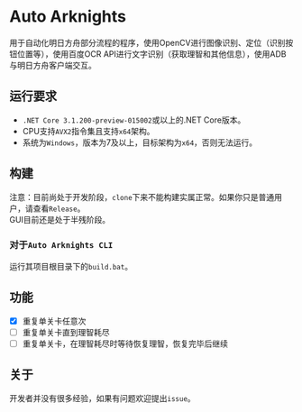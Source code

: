 # Auto Arknights
用于自动化明日方舟部分流程的程序，使用OpenCV进行图像识别、定位（识别按钮位置等），使用百度OCR API进行文字识别（获取理智和其他信息），使用ADB与明日方舟客户端交互。
## 运行要求
* `.NET Core 3.1.200-preview-015002`或以上的.NET Core版本。  
* CPU支持`AVX2`指令集且支持`x64`架构。
* 系统为`Windows`，版本为7及以上，目标架构为`x64`，否则无法运行。
## 构建
注意：目前尚处于开发阶段，`clone`下来不能构建实属正常。如果你只是普通用户，请查看`Release`。  
GUI目前还是处于半残阶段。
### 对于`Auto Arknights CLI`
运行其项目根目录下的`build.bat`。
## 功能
+ [x] 重复单关卡任意次
+ [ ] 重复单关卡直到理智耗尽
+ [ ] 重复单关卡，在理智耗尽时等待恢复理智，恢复完毕后继续

## 关于
开发者并没有很多经验，如果有问题欢迎提出`issue`。
